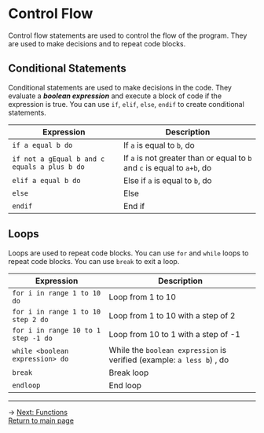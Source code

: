 # Control Flow
Control flow statements are used to control the flow of the program. They are used to make decisions and to repeat code blocks.

## Conditional Statements
Conditional statements are used to make decisions in the code. They evaluate a ***boolean expression*** and execute a block of code if the expression is true. You can use `if`, `elif`, `else`, `endif` to create conditional statements.

| Expression | Description |
|---|---|
| `if a equal b do` | If `a` is equal to `b`, do |
| `if not a gEqual b and c equals a plus b do` | If `a` is not greater than or equal to `b` and `c` is equal to `a+b`, do |
| `elif a equal b do` | Else if `a` is equal to `b`, do |
| `else` | Else |
| `endif` | End if |

## Loops
Loops are used to repeat code blocks. You can use `for` and `while` loops to repeat code blocks. You can use `break` to exit a loop.

| Expression | Description |
|---|---|
| `for i in range 1 to 10 do` | Loop from 1 to 10 |
| `for i in range 1 to 10 step 2 do` | Loop from 1 to 10 with a step of 2 |
| `for i in range 10 to 1 step -1 do` | Loop from 10 to 1 with a step of -1 |
| `while <boolean expression> do` | While the `boolean expression` is verified (example: `a less b`) , do |
| `break` | Break loop |
| `endloop` | End loop |

---
-> [Next: Functions](functions.md)\
[Return to main page](README.md)